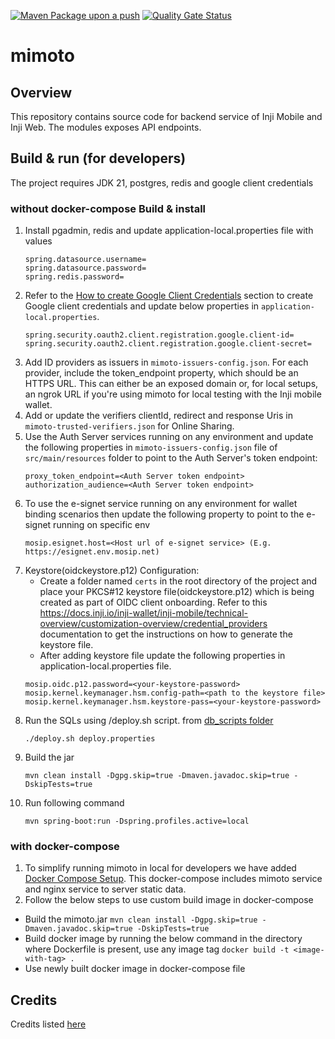 [![Maven Package upon a push](https://github.com/mosip/mimoto/actions/workflows/push-trigger.yml/badge.svg?branch=master)](https://github.com/mosip/mimoto/actions/workflows/push-trigger.yml)
[![Quality Gate Status](https://sonarcloud.io/api/project_badges/measure?project=mosip_mimoto&id=mosip_mimoto&metric=alert_status)](https://sonarcloud.io/project/overview?id=mosip_mimoto)

# mimoto

## Overview
This repository contains source code for backend service of Inji Mobile and Inji Web. The modules exposes API endpoints.


## Build & run (for developers)
The project requires JDK 21, postgres, redis and google client credentials
### without docker-compose Build & install
1. Install pgadmin, redis and update application-local.properties file with values 
   ```
   spring.datasource.username=
   spring.datasource.password=
   spring.redis.password=
   ```
2. Refer to the [How to create Google Client Credentials](docker-compose/README.md#how-to-create-google-client-credentials) section to create
   Google client credentials and update below properties in `application-local.properties`.
    ``` 
    spring.security.oauth2.client.registration.google.client-id=
    spring.security.oauth2.client.registration.google.client-secret=
    ```
3. Add ID providers as issuers in `mimoto-issuers-config.json`. For each provider, include the token_endpoint property, which should be an HTTPS URL. This can either be an exposed domain or, for local setups, an ngrok URL if you're using mimoto for local testing with the Inji mobile wallet.
4. Add or update the verifiers clientId, redirect and response Uris in `mimoto-trusted-verifiers.json` for Online Sharing.
5. Use the Auth Server services running on any environment and update the following properties in `mimoto-issuers-config.json` file of `src/main/resources` folder to point to the Auth Server's token endpoint:
    ```properties
    proxy_token_endpoint=<Auth Server token endpoint>
    authorization_audience=<Auth Server token endpoint>
    ```
6. To use the e-signet service running on any environment for wallet binding scenarios then update the following property to point to the e-signet running on specific env
    ```properties
    mosip.esignet.host=<Host url of e-signet service> (E.g. https://esignet.env.mosip.net)
    ```
7. Keystore(oidckeystore.p12) Configuration:
   - Create a folder named `certs` in the root directory of the project and place your PKCS#12 keystore file(oidckeystore.p12) which is being created as part of OIDC client onboarding. Refer to this https://docs.inji.io/inji-wallet/inji-mobile/technical-overview/customization-overview/credential_providers documentation to get the instructions on how to generate the keystore file. 
   - After adding keystore file update the following properties in application-local.properties file.
    ```properties
    mosip.oidc.p12.password=<your-keystore-password>
    mosip.kernel.keymanager.hsm.config-path=<path to the keystore file>
    mosip.kernel.keymanager.hsm.keystore-pass=<your-keystore-password>
    ```
8. Run the SQLs using <db name>/deploy.sh script. from [db_scripts folder](db_scripts/inji_mimoto)
   ```
   ./deploy.sh deploy.properties
   ```
9. Build the jar
    ```
    mvn clean install -Dgpg.skip=true -Dmaven.javadoc.skip=true -DskipTests=true
    ```
10. Run following command 
    ```
    mvn spring-boot:run -Dspring.profiles.active=local
    ```
### with docker-compose
1. To simplify running mimoto in local for developers we have added [Docker Compose Setup](docker-compose/README.md). This docker-compose includes mimoto service and nginx service to server static data.
2. Follow the below steps to use custom build image in docker-compose
* Build the mimoto.jar
  ```mvn clean install -Dgpg.skip=true -Dmaven.javadoc.skip=true -DskipTests=true```
* Build docker image by running the below command in the directory where Dockerfile is present, use any image tag
  ```docker build -t <image-with-tag> .```
* Use newly built docker image in docker-compose file


## Credits
Credits listed [here](/Credits.md)
